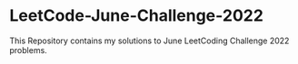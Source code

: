 # LeetCode-June-Challenge-2022
This Repository contains my solutions to June LeetCoding Challenge 2022 problems.
